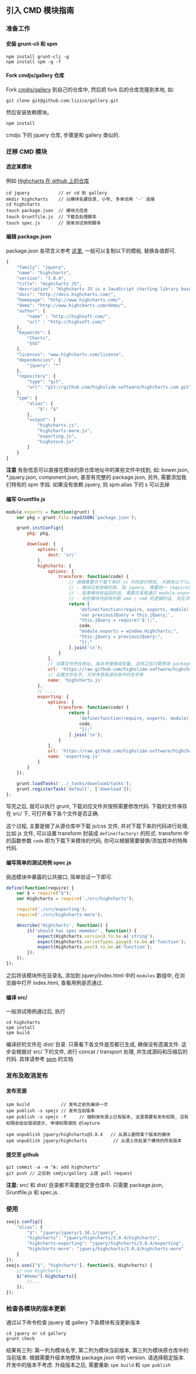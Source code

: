 ## 引入 CMD 模块指南


### 准备工作

#### 安装 grunt-cli 和 spm

```
npm install grunt-cli -g
npm install spm -g -f
```

#### Fork cmdjs/gallery 仓库

Fork [cmdjs/gallery](https://github.com/cmdjs/gallery) 到自己的仓库中, 然后把 fork 后的仓库克隆到本地, 如:

```
git clone git@github.com:lizzie/gallery.git
```

然后安装依赖模块。

```
npm install
```

cmdjs 下的 jquery 仓库, 步骤是和 gallery 类似的.

### 迁移 CMD 模块

#### 选定某模块

例如 [Highcharts 在 github 上的仓库](https://github.com/highslide-software/highcharts.com)

```
cd jquery           // or cd 到 gallery
mkdir highcharts    // 以模块名建目录, 小写, 多单词用 '-' 连接
cd highcharts
touch package.json  // 模块元信息
touch Gruntfile.js  // 下载及处理脚本
touch spec.js       // 简单测试用例脚本
```

#### 编辑 package.json

package.json 各项含义参考 [这里](http://docs.spmjs.org/en/package), 一般可以复制以下的模板, 替换各值即可.

```js
{
    "family": "jquery",
    "name": "highcharts",
    "version": "3.0.4",
    "title": "Highcharts JS",
    "description": "Highcharts JS is a JavaScript charting library based on SVG and VML rendering.",
    "docs": "http://docs.highcharts.com/",
    "homepage": "http://www.highcharts.com/",
    "demo": "http://www.highcharts.com/demo/",
    "author": {
        "name" : "http://highsoft.com/",
        "url" : "http://highsoft.com/"
    },
    "keywords": [
        "Charts",
        "SVG"
    ],
    "licenses": "www.highcharts.com/license",
    "dependencies": {
        "jquery": "*"
    },
    "repository": {
        "type": "git",
        "url": "git://github.com/highslide-software/highcharts.com.git"
    },
    "spm": {
        "alias": {
            "$": "$"
        },
        "output": [
            "highcharts.js",
            "highcharts-more.js",
            "exporting.js",
            "highstock.js"
        ]
    }
}
```

**注意** 有些信息可以直接在模块的原仓库地址中的某些文件中找到, 如: bower.json, *.jquery.json, component.json, 甚至有完整的 package.json,
另外, 需要添加我们特有的 spm 字段. 如果没有依赖 jquery, 则 spm.alias 下的 ``$`` 可以去掉

#### 编写 Gruntfile.js

```js
module.exports = function(grunt) {
    var pkg = grunt.file.readJSON('package.json');

    grunt.initConfig({
        pkg: pkg,

        download: {
            options: {
                dest: 'src'
            },
            highcharts: {
                options: {
                    transform: function(code) {
                        // 根据需要对下载下来的 js 代码进行修改, 大致有以下几点
                        // - 模块已有依赖的库, 如 jquery, 需要统一 require('$')
                        // - 如果模块有返回的话, 需要在末尾通过 module.exports 方式返回
                        // - 有些模块内部有判断 amd / cmd 的逻辑的话, 则无须包裹 define, 直接采用它的即可, 例如 jquery/jquery
                        return [
                            'define(function(require, exports, module) {',
                            'var previousJQuery = this.jQuery;',
                            "this.jQuery = require('$');",
                            code,
                            "module.exports = window.Highcharts;",
                            "this.jQuery = previousJQuery;",
                            "});"
                        ].join('\n');
                    }
                },
                // 设置文件所在地址, 版本号替换成变量, 这样之后只需修改 package.json 的版本信息
                url: 'https://raw.github.com/highslide-software/highcharts.com/v<%= pkg.version%>/js/highcharts.src.js',
                // 设置文件名字, 可参考原来源仓库中的名字来
                name: 'highcharts.js'
            },
            // ....
            exporting: {
                options: {
                    transform: function(code) {
                        return [
                            'define(function(require, exports, module) {',
                            code,
                            "});"
                        ].join('\n');
                    }
                },
                url: 'https://raw.github.com/highslide-software/highcharts.com/v<%= pkg.version%>/js/modules/exporting.src.js',
                name: 'exporting.js'
            }
        }
    });

    grunt.loadTasks('../_tasks/download/tasks');
    grunt.registerTask('default', ['download']);
};

```

写完之后, 就可以执行 grunt, 下载对应文件并按照需要修改代码.
下载的文件保存在 src/ 下, 可打开看下各个文件是否正确.

这个过程, 主要是做了从源仓库中下载 js/css 文件, 并对下载下来的代码进行处理, 比如 js 文件, 可以设置 transform 封装成 ``define(factory)`` 的形式.
transform 中的函数参数 ``code`` 即为下载下来模块的代码, 你可以根据需要替换/添加其中的特殊代码.

#### 编写简单的测试用例 spec.js

挑选模块中暴露的公共接口, 简单验证一下即可.

```js
define(function(require) {
    var $ = require("$");
    var Highcharts = require('./src/highcharts');

    require('./src/exporting');
    require('./src/highcharts-more');

    describe('Highcharts', function() {
        it('should has spec memeber', function() {
            expect(Highcharts.version).to.be.a('string');
            expect(Highcharts.seriesTypes.gauge).to.be.a('function');
            expect(Highcharts.post).to.be.a('function');
        });
    });
});
```
之后将该模块所在目录名, 添加到 jquery/index.html 中的 ``modules`` 数组中, 在浏览器中打开 index.html, 查看用例是否通过.

#### 编译 src/

一般测试用例通过后, 执行

```
cd highcharts
spm install
spm build
```

编译好的文件在 dist/ 目录. 只需看下各文件是否都已生成, 确保没有遗漏文件.
这步会根据对 src/ 下的文件, 进行 concat / transport 处理, 并生成源码和压缩后的代码. 具体请参考 [spm](http://docs.spmjs.org) 的文档

### 发布及取消发布

#### 发布至源

```
spm build            // 发布之前先编译一次
spm publish -s spmjs // 发布当前版本
spm publish -s spmjs -f     // 强制发布源上已有版本, 这里需要有发布权限, 没有权限会给出错误提示, 申请权限请找 @lepture

spm unpublish jquery/highcharts@3.0.4   // 从源上删除某个版本的模块
spm unpublish jquery/highcharts          // 从源上伤处某个模块的所有版本
```

#### 提交至 github

```
git commit -a -m "A: add highcharts"
git push // 之后到 cmdjs/gallery 上提 pull request
```

**注意:** src/ 和 dist/ 目录都不需要提交至仓库中. 只需要 package.json, Gruntfile.js 和 spec.js.

### 使用

```js
seajs.config({
    "alias": {
        "$": "jquery/jquery/1.10.1/jquery",
        "highcharts": "jquery/highcharts/3.0.4/highcharts",
        "highcharts-exporting": "jquery/highcharts/3.0.4/exporting",
        "highcharts-more": "jquery/highcharts/3.0.4/highcharts-more"
    }
});
seajs.use(["$", "highcharts"], function($, Highcharts) {
    // use Highcharts
    $("#demo").highcharts({
        //...
    });
});
```

### 检查各模块的版本更新

通过以下命令检查 jquery 或 gallery 下各模块有没更新版本

```
cd jquery or cd gallery
grunt check
```

结果有三列: 第一列为模块名字, 第二列为模块当前版本, 第三列为模块原仓库中的当前版本.
 根据需要升级本地模块 package.json 中的 version. 请选择稳定版本. 开发中的版本不考虑.
 升级版本之后, 需要重新 `spm build` 和 `spm publish`
